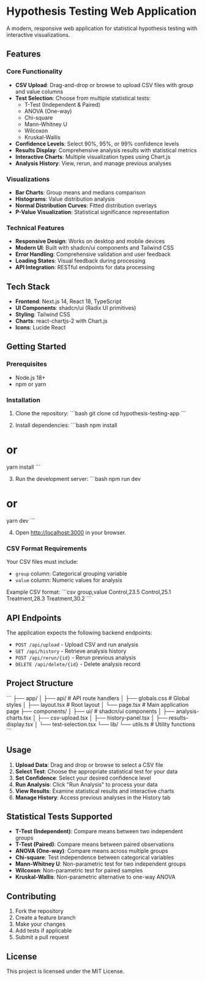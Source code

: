 # Hypothesis Testing Web Application

A modern, responsive web application for statistical hypothesis testing with interactive visualizations.

## Features

### Core Functionality
- **CSV Upload**: Drag-and-drop or browse to upload CSV files with group and value columns
- **Test Selection**: Choose from multiple statistical tests:
  - T-Test (Independent & Paired)
  - ANOVA (One-way)
  - Chi-square
  - Mann-Whitney U
  - Wilcoxon
  - Kruskal-Wallis
- **Confidence Levels**: Select 90%, 95%, or 99% confidence levels
- **Results Display**: Comprehensive analysis results with statistical metrics
- **Interactive Charts**: Multiple visualization types using Chart.js
- **Analysis History**: View, rerun, and manage previous analyses

### Visualizations
- **Bar Charts**: Group means and medians comparison
- **Histograms**: Value distribution analysis
- **Normal Distribution Curves**: Fitted distribution overlays
- **P-Value Visualization**: Statistical significance representation

### Technical Features
- **Responsive Design**: Works on desktop and mobile devices
- **Modern UI**: Built with shadcn/ui components and Tailwind CSS
- **Error Handling**: Comprehensive validation and user feedback
- **Loading States**: Visual feedback during processing
- **API Integration**: RESTful endpoints for data processing

## Tech Stack

- **Frontend**: Next.js 14, React 18, TypeScript
- **UI Components**: shadcn/ui (Radix UI primitives)
- **Styling**: Tailwind CSS
- **Charts**: react-chartjs-2 with Chart.js
- **Icons**: Lucide React

## Getting Started

### Prerequisites
- Node.js 18+ 
- npm or yarn

### Installation

1. Clone the repository:
\`\`\`bash
git clone <repository-url>
cd hypothesis-testing-app
\`\`\`

2. Install dependencies:
\`\`\`bash
npm install
# or
yarn install
\`\`\`

3. Run the development server:
\`\`\`bash
npm run dev
# or
yarn dev
\`\`\`

4. Open [http://localhost:3000](http://localhost:3000) in your browser.

### CSV Format Requirements

Your CSV files must include:
- `group` column: Categorical grouping variable
- `value` column: Numeric values for analysis

Example CSV format:
\`\`\`csv
group,value
Control,23.5
Control,25.1
Treatment,28.3
Treatment,30.2
\`\`\`

## API Endpoints

The application expects the following backend endpoints:

- `POST /api/upload` - Upload CSV and run analysis
- `GET /api/history` - Retrieve analysis history
- `POST /api/rerun/{id}` - Rerun previous analysis
- `DELETE /api/delete/{id}` - Delete analysis record

## Project Structure

\`\`\`
├── app/
│   ├── api/           # API route handlers
│   ├── globals.css    # Global styles
│   ├── layout.tsx     # Root layout
│   └── page.tsx       # Main application page
├── components/
│   ├── ui/            # shadcn/ui components
│   ├── analysis-charts.tsx
│   ├── csv-upload.tsx
│   ├── history-panel.tsx
│   ├── results-display.tsx
│   └── test-selection.tsx
└── lib/
    └── utils.ts       # Utility functions
\`\`\`

## Usage

1. **Upload Data**: Drag and drop or browse to select a CSV file
2. **Select Test**: Choose the appropriate statistical test for your data
3. **Set Confidence**: Select your desired confidence level
4. **Run Analysis**: Click "Run Analysis" to process your data
5. **View Results**: Examine statistical results and interactive charts
6. **Manage History**: Access previous analyses in the History tab

## Statistical Tests Supported

- **T-Test (Independent)**: Compare means between two independent groups
- **T-Test (Paired)**: Compare means between paired observations
- **ANOVA (One-way)**: Compare means across multiple groups
- **Chi-square**: Test independence between categorical variables
- **Mann-Whitney U**: Non-parametric test for two independent groups
- **Wilcoxon**: Non-parametric test for paired samples
- **Kruskal-Wallis**: Non-parametric alternative to one-way ANOVA

## Contributing

1. Fork the repository
2. Create a feature branch
3. Make your changes
4. Add tests if applicable
5. Submit a pull request

## License

This project is licensed under the MIT License.
